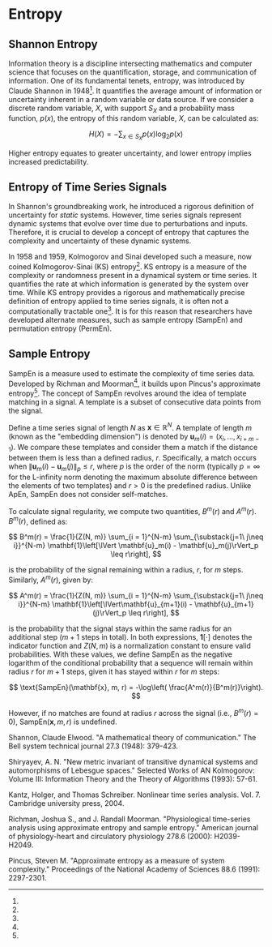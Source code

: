 # Entropy

## Shannon Entropy
Information theory is a discipline intersecting mathematics and computer science that focuses on the quantification, storage, and communication of information. One of its fundamental tenets, entropy, was introduced by Claude Shannon in 1948[^1]. It quantifies the average amount of information or uncertainty inherent in a random variable or data source. If we consider a discrete random variable, $X$, with support $S_X$ and a probability mass function, $p(x)$, the entropy of this random variable, $X$, can be calculated as:

$$
    H(X) = -\sum_{x \in S_X} p(x) \log_2 p(x)
$$

Higher entropy equates to greater uncertainty, and lower entropy implies increased predictability.

## Entropy of Time Series Signals
In Shannon's groundbreaking work, he introduced a rigorous definition of uncertainty for *static* systems. However, time series signals represent dynamic systems that evolve over time due to perturbations and inputs. Therefore, it is crucial to develop a concept of entropy that captures the complexity and uncertainty of these dynamic systems.

In 1958 and 1959, Kolmogorov and Sinai developed such a measure, now coined Kolmogorov-Sinai (KS) entropy[^2]. KS entropy is a measure of the complexity or randomness present in a dynamical system or time series. It quantifies the rate at which information is generated by the system over time. While KS entropy provides a rigorous and mathematically precise definition of entropy applied to time series signals, it is often not a computationally tractable one[^3]. It is for this reason that researchers have developed alternate measures, such as sample entropy (SampEn) and permutation entropy (PermEn).

## Sample Entropy
SampEn is a measure used to estimate the complexity of time series data. Developed by Richman and Moorman[^4], it builds upon Pincus's approximate entropy[^5]. The concept of SampEn revolves around the idea of template matching in a signal. A template is a subset of consecutive data points from the signal.

Define a time series signal of length $N$ as $\mathbf{x} \in \mathbb{R}^N$. A template of length $m$ (known as the "embedding dimension") is denoted by $\mathbf{u}_m(i) = (x_i, \ldots, x_{i + m - 1})$. We compare these templates and consider them a match if the distance between them is less than a defined radius, $r$. Specifically, a match occurs when $\lVert \mathbf{u}_m(i) - \mathbf{u}_m(j)\rVert_p \leq r$, where $p$ is the order of the norm (typically $p = \infty$ for the L-infinity norm denoting the maximum absolute difference between the elements of two templates) and $r > 0$ is the predefined radius. Unlike ApEn, SampEn does not consider self-matches.

To calculate signal regularity, we compute two quantities, $B^m(r)$ and $A^m(r)$. $B^m(r)$, defined as:

$$
    B^m(r) = \frac{1}{Z(N, m)} \sum_{i = 1}^{N-m} \sum_{\substack{j=1\ j\neq i}}^{N-m} \mathbf{1}\left[\lVert \mathbf{u}_m(i) - \mathbf{u}_m(j)\rVert_p \leq r\right],
$$

is the probability of the signal remaining within a radius, $r$, for $m$ steps. Similarly, $A^m(r)$, given by:

$$
    A^m(r) = \frac{1}{Z(N, m)} \sum_{i = 1}^{N-m} \sum_{\substack{j=1\ j\neq i}}^{N-m} \mathbf{1}\left[\lVert\mathbf{u}_{m+1}(i) - \mathbf{u}_{m+1}(j)\rVert_p \leq r\right],
$$

is the probability that the signal stays within the same radius for an additional step ($m + 1$ steps in total). In both expressions, $\mathbf{1}\left[\cdot \right]$ denotes the indicator function and $Z(N, m)$ is a normalization constant to ensure valid probabilities. With these values, we define SampEn as the negative logarithm of the conditional probability that a sequence will remain within radius $r$ for $m + 1$ steps, given it has stayed within $r$ for $m$ steps:

$$
    \text{SampEn}(\mathbf{x}, m, r) = -\log\left( \frac{A^m(r)}{B^m(r)}\right).
$$

However, if no matches are found at radius $r$ across the signal (i.e., $B^m(r) = 0$), $\text{SampEn}(\mathbf{x}, m, r)$ is undefined.

[^1]:
Shannon, Claude Elwood. "A mathematical theory of communication." The Bell system technical journal 27.3 (1948): 379-423.

[^2]:
Shiryayev, A. N. "New metric invariant of transitive dynamical systems and automorphisms of Lebesgue spaces." Selected Works of AN Kolmogorov: Volume III: Information Theory and the Theory of Algorithms (1993): 57-61.

[^3]:
Kantz, Holger, and Thomas Schreiber. Nonlinear time series analysis. Vol. 7. Cambridge university press, 2004.

[^4]:
Richman, Joshua S., and J. Randall Moorman. "Physiological time-series analysis using approximate entropy and sample entropy." American journal of physiology-heart and circulatory physiology 278.6 (2000): H2039-H2049.

[^5]:
Pincus, Steven M. "Approximate entropy as a measure of system complexity." Proceedings of the National Academy of Sciences 88.6 (1991): 2297-2301.
